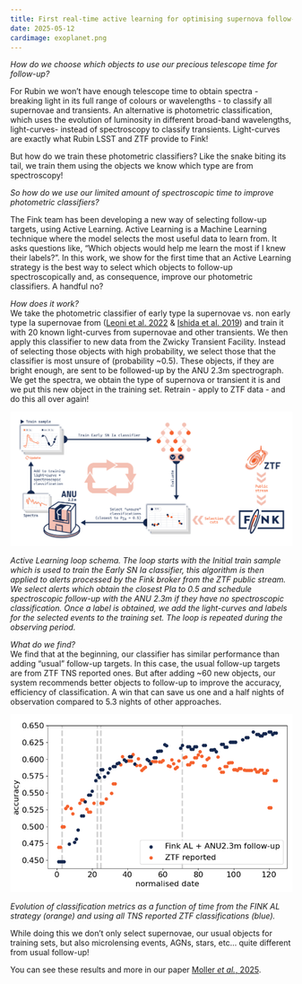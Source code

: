 ```yaml
---
title: First real-time active learning for optimising supernova follow-up
date: 2025-05-12
cardimage: exoplanet.png
---
```


*How do we choose which objects to use our precious telescope time for follow-up?*
<!--more-->

For Rubin we won’t have enough telescope time to obtain spectra - breaking light in its full range of colours or wavelengths - to classify all supernovae and transients. An alternative is photometric classification, which uses the evolution of luminosity in different broad-band wavelengths, light-curves- instead of spectroscopy to classify transients. Light-curves are exactly what Rubin LSST and ZTF provide to Fink!

But how do we train these photometric classifiers?  Like the snake biting its tail, we train them using the objects we know which type are from spectroscopy!

*So how do we use our limited amount of spectroscopic time to improve photometric classifiers?*
<!--more-->

The Fink team has been developing a new way of selecting follow-up targets, using Active Learning. Active Learning is a Machine Learning technique where the model selects the most useful data to learn from. It asks questions like, “Which objects would help me learn the most if I knew their labels?”. In this work, we show for the first time that an Active Learning strategy is the best way to select which objects to follow-up spectroscopically and, as consequence,  improve our photometric classifiers. A handful no?


*How does it work?*  
We take the photometric classifier of early type Ia supernovae vs. non early type Ia supernovae from ([Leoni et al. 2022](https://www.aanda.org/articles/aa/full_html/2022/07/aa42715-21/aa42715-21.html) & [Ishida et al. 2019](https://academic.oup.com/mnras/article/483/1/2/5162860?login=false)) and train it with 20 known light-curves from supernovae and other transients. We then apply this classifier to new data from the Zwicky Transient Facility. Instead of selecting those objects with high probability, we select those that the classifier is most unsure of (probability ~0.5). These objects, if they are bright enough, are sent to be followed-up by the ANU 2.3m spectrograph. We get the spectra, we obtain the type of supernova or transient it is and we put this new object in the training set. Retrain - apply to ZTF data - and do this all over again!


![AL_Loop](images/AL_Loop.png)

_Active Learning loop schema. The loop starts with the Initial train sample which is used to train the Early SN Ia classifier, this algorithm is then applied to alerts processed by the Fink broker from the ZTF public stream. We select alerts which obtain the closest PIa to 0.5 and schedule spectroscopic follow-up with the ANU 2.3m if they have no spectroscopic classification. Once a label is obtained, we add the light-curves and labels for the selected events to the training set. The loop is repeated during the observing period._

*What do we find?*  
We find that at the beginning, our classifier has similar performance than adding “usual” follow-up targets. In this case, the usual follow-up targets are from ZTF TNS reported ones. But after adding ~60 new objects, our system recommends better objects to follow-up to improve the accuracy, efficiency of classification. A win that can save us one and a half nights of observation compared to 5.3 nights of other approaches.

![Metrics](images/accuracy.png)

_Evolution of classification metrics as a function of time from the FINK AL strategy (orange) and using all TNS reported ZTF classifications (blue)._

While doing this we don’t only select supernovae, our usual objects for training sets, but also microlensing events, AGNs, stars, etc… quite different from usual follow-up! 


You can see these results and more in our paper [Moller *et al.*, 2025](https://arxiv.org/abs/2502.19555).



